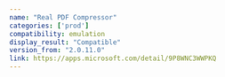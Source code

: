 ```yaml
---
name: "Real PDF Compressor"
categories: ['prod']
compatibility: emulation
display_result: "Compatible"
version_from: "2.0.11.0"
link: https://apps.microsoft.com/detail/9P8WNC3WWPKQ
---
```

